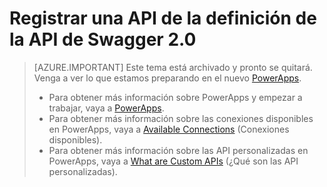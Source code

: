 <properties
	pageTitle="Crear una definición de la API de Swagger 2.0 a partir de una API en PowerApps Enterprise | Microsoft Azure"
	description="Obtenga información acerca de cómo registrar una API a partir de la definición de la API de Swagger 2.0 creada a partir de una API existente"
	services=""
    suite="powerapps"
	documentationCenter="" 
	authors="MandiOhlinger"
	manager="dwrede"
	editor=""/>

<tags
   ms.service="powerapps"
   ms.devlang="na"
   ms.topic="article"
   ms.tgt_pltfrm="na"
   ms.workload="na" 
   ms.date="05/02/2016"
   ms.author="guayan"/>

# Registrar una API de la definición de la API de Swagger 2.0  

> [AZURE.IMPORTANT] Este tema está archivado y pronto se quitará. Venga a ver lo que estamos preparando en el nuevo [PowerApps](https://powerapps.microsoft.com).
> 
> - Para obtener más información sobre PowerApps y empezar a trabajar, vaya a [PowerApps](https://powerapps.microsoft.com).  
> - Para obtener más información sobre las conexiones disponibles en PowerApps, vaya a [Available Connections](https://powerapps.microsoft.com/tutorials/connections-list/) (Conexiones disponibles).  
> - Para obtener más información sobre las API personalizadas en PowerApps, vaya a [What are Custom APIs](https://powerapps.microsoft.com/tutorials/register-custom-api/) (¿Qué son las API personalizadas). 

<!--Archived
Many organizations already have some existing APIs that users can use and consume within their apps. To use these APIs in your apps, you must "register" the APIs in the Azure portal using a managed API, existing APIs in your app service environment, or creating an API using Swagger. 

> [AZURE.SELECTOR]
- [Managed APIs](../articles/power-apps/powerapps-register-from-available-apis.md)
- [APIs in your ASE](../articles/power-apps/powerapps-register-api-hosted-in-app-service.md)
- [Swagger APIs](../articles/power-apps/powerapps-register-existing-api-from-api-definition.md)

In this topic, we focus on the third option - **registering one of your own APIs using Swagger 2.0 API definition** that you created from an existing API. 

#### Prerequisites to get started

- Sign up for [PowerApps Enterprise](powerapps-get-started-azure-portal.md)
- Create an [app service environment](powerapps-get-started-azure-portal.md)

## Register an existing API using Swagger 2.0 API definition

It's very easy to register these existing APIs. Steps include:

1. Create the [Swagger 2.0](http://swagger.io) API definition for your existing API. PowerApps uses Swagger 2.0 as the API definition format. You can use the tools referenced on the [Swagger 2.0 website](http://swagger.io) to help you easily author a Swagger 2.0 API definition. A few things to note:  

	- The ``host`` property should point to the actual endpoint of your existing API. Do you not use scheme or any sub-paths. For example, enter ``api.contoso.com``.  <br/><br/>
	- The ``basePath`` property should list the sub paths of your existing API endpoint, if there is any. Start with a forward slash ``/``. For example,  enter ``/purchaseorderapi``.

2. Make sure your existing API is accessible by your app service environment securely:  

	1. If you are comfortable with making your API accessible using the internet, you can set up HTTP basic access authentication between your app service environment and your existing API. [Update an existing API](powerapps-configure-apis.md) to see how.  <br/><br/>
	2. If you want to keep your API within your organization's network, you can set up a virtual network on the app service environment to access your organization's network securely. Learn more about [app service environments](../app-service-web/app-service-app-service-environment-intro.md).

3. In the [Azure portal](https://portal.azure.com/), select **PowerApps**, and then select **Manage APIs**:  
![][11]
4. In Manage APIs, select **Add**:  
![][12]
5. In **Add API**, enter the API properties:  

	- In **Name**, enter a name for your API. Notice that the name you enter is included in the runtime URL of the API. Make the name meaningful and unique within your organization.
	- In **Source**, select **Import from Swagger 2.0**.

6. In **API definition (Swagger 2.0)**, upload your Swagger 2.0 API definition file:  
 ![][13]
7. Select **ADD** to complete these steps.

> [AZURE.TIP] When you register an API, you're registering the API to your app  service environment. Once in the app service environment, it can be used by other apps within the same app service environment.

## Summary and next steps

In this topic, you've seen how to register an API from Swagger 2.0 API definition. Here are some related topics and resources for learning more about PowerApps:  

- [Configure the API properties](powerapps-configure-apis.md)
- [Give users access to the APIs](powerapps-manage-api-connection-user-access.md)
- [Start creating your apps in PowerApps](https://powerapps.microsoft.com/tutorials/)
-->


<!--References-->
[11]: ./media/powerapps-register-existing-api-from-api-definition/registered-apis-part.png
[12]: ./media/powerapps-register-existing-api-from-api-definition/add-api-button.png
[13]: ./media/powerapps-register-existing-api-from-api-definition/add-api-blade.png

<!---HONumber=AcomDC_0504_2016-->